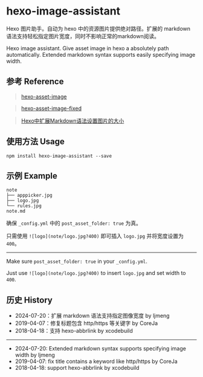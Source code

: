 # hexo-image-assistant
Hexo 图片助手。自动为 hexo 中的资源图片提供绝对路径。扩展的 markdown 语法支持轻松指定图片宽度，同时不影响正常的markdown阅读。

Hexo image assistant. Give asset image in hexo a absolutely path automatically. Extended markdown syntax supports easily specifying image width.

## 参考 Reference
> [hexo-asset-image](https://github.com/xcodebuild/hexo-asset-image)

> [hexo-asset-image-fixed](https://www.npmjs.com/package/hexo-asset-image-fixed)

> [Hexo中扩展Markdown语法设置图片的大小](https://bobcn.github.io/2018/03/24/hexo_reset_image_size/)

## 使用方法 Usage

```
npm install hexo-image-assistant --save
```

## 示例 Example

```shell
note
├── apppicker.jpg
├── logo.jpg
└── rules.jpg
note.md
```
确保 `_config.yml` 中的 `post_asset_folder: true` 为真。

只需使用 `![logo](note/logo.jpg?400)` 即可插入 `logo.jpg` 并将宽度设置为 `400`。

---

Make sure `post_asset_folder: true` in your `_config.yml`.

Just use `![logo](note/logo.jpg?400)` to insert `logo.jpg` and set width to `400`.

## 历史 History

- 2024-07-20：扩展 markdown 语法支持指定图像宽度 by ljmeng
- 2019-04-07：修复标题包含 http/https 等关键字 by CoreJa
- 2018-04-18：支持 hexo-abbrlink by xcodebuild

---

- 2024-07-20: Extended markdown syntax supports specifying image width by ljmeng
- 2019-04-07: fix title contains a keyword like http/https  by CoreJa
- 2018-04-18: support hexo-abbrlink by xcodebuild